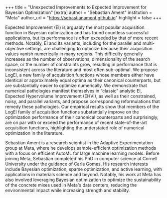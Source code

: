 +++
title = "Unexpected Improvements to Expected Improvement for Bayesian Optimization"
[extra]
author = "Sebastian Ament"
institution = "Meta"
author_url = "https://sebastianament.github.io"
highlight = false
+++

Expected Improvement (EI) is arguably the most popular acquisition function in Bayesian optimization and has found countless successful applications, but its performance is often exceeded by that of more recent methods. Notably, EI and its variants, including for the parallel and multi-objective settings, are challenging to optimize because their acquisition values vanish numerically in many regions. This difficulty generally increases as the number of observations, dimensionality of the search space, or the number of constraints grow, resulting in performance that is inconsistent across the literature and most often sub-optimal.
We propose LogEI, a new family of acquisition functions whose members either have identical or approximately equal optima as their canonical counterparts, but are substantially easier to optimize numerically. We demonstrate that numerical pathologies manifest themselves in “classic” analytic EI, Expected Hypervolume Improvement (EHVI), as well as their constrained, noisy, and parallel variants, and propose corresponding reformulations that remedy these pathologies.
Our empirical results show that members of the LogEI family of acquisition functions substantially improve on the optimization performance of their canonical counterparts and surprisingly, are on par with or exceed the performance of recent state-of-the-art acquisition functions, highlighting the understated role of numerical optimization in the literature.

Sebastian Ament is a research scientist in the Adaptive Experimentation group at Meta, where he develops sample-efficient optimization methods with a focus on efficient AutoML for large machine learning models. Before joining Meta, Sebastian completed his PhD in computer science at Cornell University under the guidance of Carla Gomes. His research interests include Bayesian optimization, sparse optimization, and active learning, with applications in materials science and beyond. Notably, his work at Meta has also involved leveraging Bayesian optimization to optimize the sustainability of the concrete mixes used in Meta's data centers, reducing the environmental impact while increasing strength and stability.